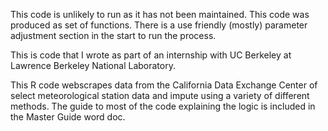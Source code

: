 This code is unlikely to run as it has not been maintained.
This code was produced as set of functions. 
There is a use friendly (mostly) parameter adjustment section in the start to run the process.

This is code that I wrote as part of an internship with UC Berkeley at Lawrence Berkeley National Laboratory.

This R code webscrapes data from the California Data Exchange Center of select meteorological station data and impute using a variety of different methods.
The guide to most of the code explaining the logic is included in the Master Guide word doc.

